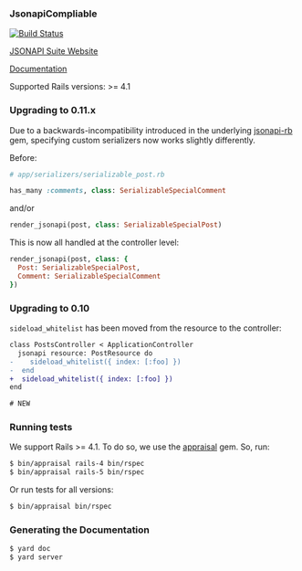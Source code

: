 ### JsonapiCompliable

[![Build Status](https://travis-ci.org/jsonapi-suite/jsonapi_compliable.svg?branch=master)](https://travis-ci.org/jsonapi-suite/jsonapi_compliable)

[JSONAPI Suite Website](https://jsonapi-suite.github.io/jsonapi_suite)

[Documentation](https://jsonapi-suite.github.io/jsonapi_compliable)

Supported Rails versions: >= 4.1

### Upgrading to 0.11.x

Due to a backwards-incompatibility introduced in the underlying
[jsonapi-rb](http://jsonapi-rb.org) gem, specifying custom serializers
now works slightly differently.

Before:

```ruby
# app/serializers/serializable_post.rb

has_many :comments, class: SerializableSpecialComment
```

and/or

```ruby
render_jsonapi(post, class: SerializableSpecialPost)
```

This is now all handled at the controller level:

```ruby
render_jsonapi(post, class: {
  Post: SerializableSpecialPost,
  Comment: SerializableSpecialComment
})
```

### Upgrading to 0.10

`sideload_whitelist` has been moved from the resource to the controller:

```diff
class PostsController < ApplicationController
  jsonapi resource: PostResource do
-    sideload_whitelist({ index: [:foo] })
-  end
+  sideload_whitelist({ index: [:foo] })
end

# NEW
```

### Running tests

We support Rails >= 4.1. To do so, we use the [appraisal](https://github.com/thoughtbot/appraisal) gem. So, run:

```bash
$ bin/appraisal rails-4 bin/rspec
$ bin/appraisal rails-5 bin/rspec
```

Or run tests for all versions:

```bash
$ bin/appraisal bin/rspec
```

### Generating the Documentation

```bash
$ yard doc
$ yard server
```
